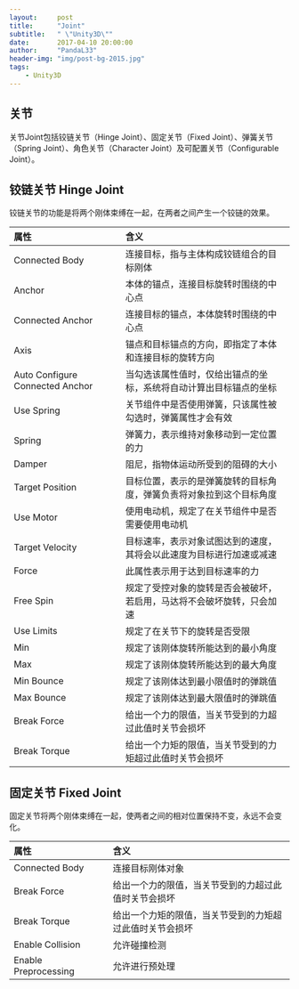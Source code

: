 ```yaml
---
layout:     post
title:      "Joint"
subtitle:   " \"Unity3D\""
date:       2017-04-10 20:00:00
author:     "PandaL33"
header-img: "img/post-bg-2015.jpg"
tags:
    - Unity3D
---
```

## 关节

关节Joint包括铰链关节（Hinge Joint）、固定关节（Fixed Joint）、弹簧关节（Spring Joint）、角色关节（Character Joint）及可配置关节（Configurable Joint）。

## 铰链关节 Hinge Joint

铰链关节的功能是将两个刚体束缚在一起，在两者之间产生一个铰链的效果。

|属性    | |含义| 
|:--------|---------:|:---------|
| Connected Body  || 连接目标，指与主体构成铰链组合的目标刚体|
| Anchor  ||本体的锚点，连接目标旋转时围绕的中心点| 
| Connected Anchor  ||连接目标的锚点，本体旋转时围绕的中心点| 
| Axis  ||锚点和目标锚点的方向，即指定了本体和连接目标的旋转方向| 
| Auto Configure Connected Anchor  ||当勾选该属性值时，仅给出锚点的坐标，系统将自动计算出目标锚点的坐标| 
| Use Spring  ||关节组件中是否使用弹簧，只该属性被勾选时，弹簧属性才会有效| 
| Spring  ||弹簧力，表示维持对象移动到一定位置的力| 
| Damper  ||阻尼，指物体运动所受到的阻碍的大小| 
| Target Position ||目标位置，表示的是弹簧旋转的目标角度，弹簧负责将对象拉到这个目标角度| 
| Use Motor  ||使用电动机，规定了在关节组件中是否需要使用电动机| 
| Target Velocity  ||目标速率，表示对象试图达到的速度，其将会以此速度为目标进行加速或减速| 
| Force  ||此属性表示用于达到目标速率的力| 
| Free Spin  ||规定了受控对象的旋转是否会被破坏，若启用，马达将不会破坏旋转，只会加速| 
| Use Limits  ||规定了在关节下的旋转是否受限| 
| Min  ||规定了该刚体旋转所能达到的最小角度| 
| Max  ||规定了该刚体旋转所能达到的最大角度| 
| Min Bounce  ||规定了该刚体达到最小限值时的弹跳值| 
| Max Bounce  ||规定了该刚体达到最大限值时的弹跳值| 
| Break Force  ||给出一个力的限值，当关节受到的力超过此值时关节会损坏| 
| Break Torque ||给出一个力矩的限值，当关节受到的力矩超过此值时关节会损坏| 

## 固定关节 Fixed Joint

固定关节将两个刚体束缚在一起，使两者之间的相对位置保持不变，永远不会变化。

|属性    | |含义| 
|:--------|---------:|:---------|
| Connected Body  || 连接目标刚体对象|
| Break Force  ||给出一个力的限值，当关节受到的力超过此值时关节会损坏| 
| Break Torque ||给出一个力矩的限值，当关节受到的力矩超过此值时关节会损坏| 
| Enable Collision  ||允许碰撞检测| 
| Enable Preprocessing ||允许进行预处理| 
